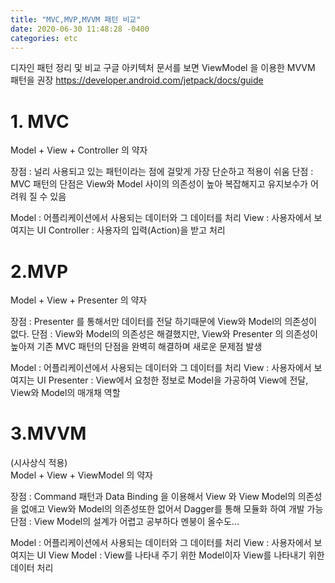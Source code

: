 ```yaml
---
title: "MVC,MVP,MVVM 패턴 비교"
date: 2020-06-30 11:48:28 -0400
categories: etc
---
```


디자인 패턴 정리 및 비교
구글 아키텍처 문서를 보면 ViewModel 을 이용한 MVVM 패턴을 권장
https://developer.android.com/jetpack/docs/guide


# 1. MVC	
Model + View + Controller 의 약자

장점 : 널리 사용되고 있는 패턴이라는 점에 걸맞게 가장 단순하고 적용이 쉬움
단점 : MVC 패턴의 단점은 View와 Model 사이의 의존성이 높아 복잡해지고 유지보수가 어려워 질 수 있음



Model : 어플리케이션에서 사용되는 데이터와 그 데이터를 처리
View : 사용자에서 보여지는 UI
Controller : 사용자의 입력(Action)을 받고 처리

# 2.MVP	
Model + View + Presenter 의 약자

장점 : Presenter 를 통해서만 데이터를 전달 하기때문에 View와 Model의 의존성이 없다.
단점 : View와 Model의 의존성은 해결했지만, View와 Presenter 의 의존성이 높아져 기존 MVC 패턴의 단점을 완벽히 해결하며 새로운 문제점 발생



Model : 어플리케이션에서 사용되는 데이터와 그 데이터를 처리
View : 사용자에서 보여지는 UI
Presenter : View에서 요청한 정보로 Model을 가공하여 View에 전달, View와 Model의 매개채 역할

# 3.MVVM
(시사상식 적용)	
Model + View + ViewModel 의 약자

장점 : Command 패턴과 Data Binding 을 이용해서 View 와 View Model의 의존성을 없애고 View와 Model의 의존성또한 없어서 Dagger를 통해 모듈화 하여 개발 가능
단점 : View Model의 설계가 어렵고 공부하다 멘붕이 올수도...


Model : 어플리케이션에서 사용되는 데이터와 그 데이터를 처리
View : 사용자에서 보여지는 UI
View Model : View를 나타내 주기 위한 Model이자 View를 나타내기 위한 데이터 처리
